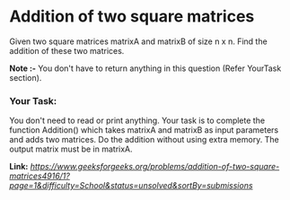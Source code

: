 # Addition of two square matrices
Given two square matrices matrixA and matrixB of size n x n.  Find the addition of these two matrices.  
  
**Note :-** You don't have to return anything in this question (Refer YourTask section).  
  
### Your Task:
You don't need to read or print anything. Your task is to complete the function Addition() which takes matrixA and matrixB as input parameters and adds two matrices. Do the addition without using extra memory. The output matrix must be in matrixA.  
  
**Link:** _https://www.geeksforgeeks.org/problems/addition-of-two-square-matrices4916/1?page=1&difficulty=School&status=unsolved&sortBy=submissions_
